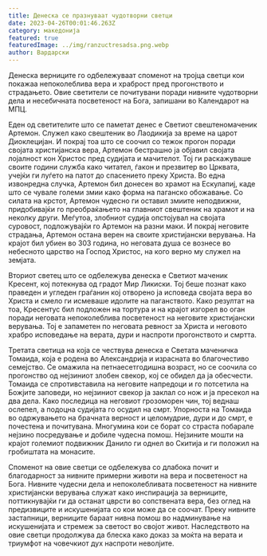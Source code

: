 ```yaml
---
title: Денеска се празнуваат чудотворни светци
date: 2023-04-26T00:01:46.263Z
category: македонија
featured: true
featuredImage: ../img/ranzuctresadsa.png.webp
author: Вардарски
---
```


Денеска верниците го одбележуваат споменот на тројца светци кои покажаа непоколеблива вера и храброст пред прогонството и страдањето. Овие светители се почитувани поради нивните чудотворни дела и несебичната посветеност на Бога, запишани во Календарот на МПЦ.

Еден од светителите што се паметат денес е Светиот свештеномаченик Артемон. Служел како свештеник во Лаодикија за време на царот Диоклецијан. И покрај тоа што се соочил со тежок прогон поради својата христијанска вера, Артемон бестрашно ја објавил својата лојалност кон Христос пред судијата и мачителот. Тој ги раскажуваше своите години служба како читател, ѓакон и презвитер во Црквата, учејќи ги луѓето на патот до спасението преку Христа. Во една извонредна случка, Артемон бил донесен во храмот на Ескулапиј, каде што се чувале големи змии како форма на паганско обожавање. Со силата на крстот, Артемон чудесно ги оставил змиите неподвижни, придобивајќи го преобраќањето на главниот свештеник на храмот и на неколку други. Меѓутоа, злобниот судија опстојувал на својата суровост, подложувајќи го Артемон на разни маки. И покрај неговите страдања, Артемон остана верен на своите христијански верувања. На крајот бил убиен во 303 година, но неговата душа се вознесе во небесното царство на Господ Христос, на кого верно му служел на земјата.

Вториот светец што се одбележува денеска е Светиот маченик Кресент, кој потекнува од градот Мир Ликиски. Тој беше познат како праведен и угледен граѓанин кој отворено ја исповеда својата вера во Христа и смело ги исмеваше идолите на паганството. Како резултат на тоа, Кресентус бил подложен на тортура и на крајот изгорел во оган поради неговата непоколеблива посветеност на неговите христијански верувања. Тој е запаметен по неговата ревност за Христа и неговото храбро исповедање на верата, дури и наспроти прогонството и смртта.

Третата светица на која се чествува денеска е Светата маченичка Томаида, која е родена во Александрија и израсната во благочестиво семејство. Се омажила на петнаесетгодишна возраст, но се соочила со прогонство од нејзиниот злобен свекор, кој се обидел да ја обесчести. Томаида се спротивставила на неговите напредоци и го потсетила на Божјите заповеди, но нејзиниот свекор ја заклал со нож и ја пресекол на два дела. Како последица на неговиот грозоморен чин, тој веднаш ослепел, а подоцна судијата го осудил на смрт. Упорноста на Томаида во одржувањето на брачната верност и целомудрие, дури и до смрт, е почестена и почитувана. Многумина кои се борат со страста побарале нејзино посредување и добиле чудесна помош. Нејзините мошти на крајот големиот подвижник Данило ги однел во Скитија и ги положил на гробиштата на монасите.

Споменот на овие светци се одбележува со длабока почит и благодарност за нивните примерни животи на вера и посветеност на Бога. Нивните чудесни дела и непоколебливата посветеност на нивните христијански верувања служат како инспирација за верниците, поттикнувајќи ги да останат цврсти во сопствената вера, без оглед на предизвиците и искушенијата со кои може да се соочат. Преку нивните застапници, верниците бараат нивна помош во надминување на искушенијата и стремеж за светост во својот живот. Наследството на овие светци продолжува да блеска како доказ за моќта на верата и триумфот на човечкиот дух наспроти неволјите.
